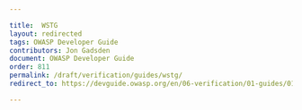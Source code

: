```yaml
---

title:  WSTG
layout: redirected
tags: OWASP Developer Guide
contributors: Jon Gadsden
document: OWASP Developer Guide
order: 811
permalink: /draft/verification/guides/wstg/
redirect_to: https://devguide.owasp.org/en/06-verification/01-guides/01-wstg/

---
```

